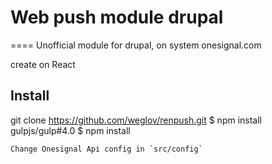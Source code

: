 # Web push module drupal
====
Unofficial module for drupal, on system onesignal.com

create on React

Install
------
git clone https://github.com/weglov/renpush.git
$ npm install gulpjs/gulp#4.0
$ npm install
```
Change Onesignal Api config in `src/config`

